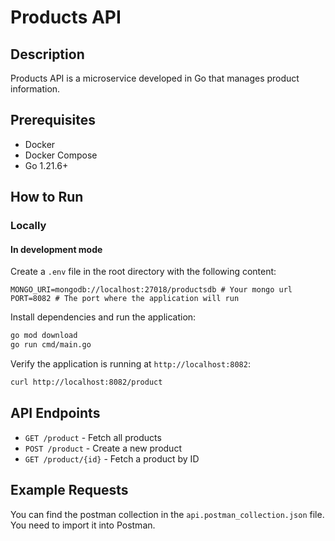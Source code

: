 # Products API

## Description
Products API is a microservice developed in Go that manages product information.

## Prerequisites
- Docker
- Docker Compose
- Go 1.21.6+

## How to Run

### Locally

#### In development mode
Create a `.env` file in the root directory with the following content:
```
MONGO_URI=mongodb://localhost:27018/productsdb # Your mongo url
PORT=8082 # The port where the application will run
```

Install dependencies and run the application:

```bash
go mod download
go run cmd/main.go
```

Verify the application is running at `http://localhost:8082`:

```bash
curl http://localhost:8082/product
```

## API Endpoints

- `GET /product` - Fetch all products
- `POST /product` - Create a new product
- `GET /product/{id}` - Fetch a product by ID

## Example Requests

You can find the postman collection in the `api.postman_collection.json` file.
You need to import it into Postman.
